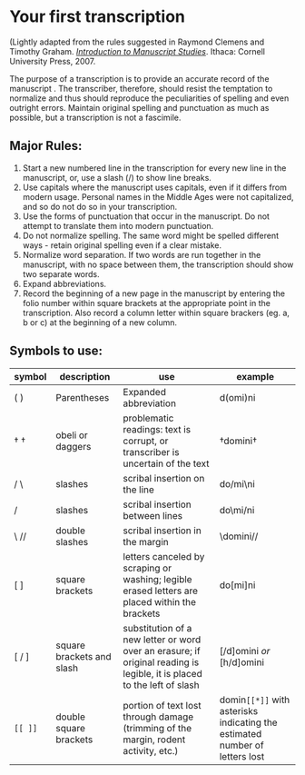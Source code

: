 # Your first transcription

\(Lightly adapted from the rules suggested in Raymond Clemens and Timothy Graham. [_Introduction to Manuscript Studies_](http://www.cornellpress.cornell.edu/book/?GCOI=80140100177870). Ithaca: Cornell University Press, 2007.

The purpose of a transcription is to provide an accurate record of the manuscript . The transcriber, therefore, should resist the temptation to normalize and thus should reproduce the peculiarities of spelling and even outright errors. Maintain original spelling and punctuation as much as possible, but a transcription is not a fascimile.

## Major Rules:

1. Start a new numbered line in the transcription for every new line in the manuscript, or, use a slash \(/\) to show line breaks. 
2. Use capitals where the manuscript uses capitals, even if it differs from modern usage. Personal names in the Middle Ages were not capitalized, and so do not do so in your transcription. 
3. Use the forms of punctuation that occur in the manuscript. Do not attempt to translate them into modern punctuation. 
4. Do not normalize spelling. The same word might be spelled different ways - retain original spelling even if a clear mistake. 
5. Normalize word separation. If two words are run together in the manuscript, with no space between them, the transcription should show two separate words.
6. Expand abbreviations. 
7. Record the beginning of a new page in the manuscript by entering the folio number within square brackets at the appropriate point in the transcription. Also record a column letter within square brackers \(eg. a, b or c\) at the beginning of a new column. 

## Symbols to use:

| **symbol** | **description** | **use** | **example** |
| --- | --- | --- | --- |
| \( \) | Parentheses | Expanded abbreviation | d\(omi\)ni |
| † † | obeli or daggers | problematic readings: text is corrupt, or transcriber is uncertain of the text | †domini† |
| / \ | slashes | scribal insertion on the line | do/mi\ni |
|  / | slashes | scribal insertion between lines | do\mi/ni |
| \ // | double slashes | scribal insertion in the margin | \\domini// |
| \[ \] | square brackets | letters canceled by scraping or washing; legible erased letters are placed within the brackets | do\[mi\]ni |
| \[ / \] | square brackets and slash | substitution of a new letter or word over an erasure; if original reading is legible, it is placed to the left of slash | \[/d\]omini _or_ \[h/d\]omini |
| `[[ ]]` | double square brackets | portion of text lost through damage \(trimming of the margin, rodent activity, etc.\) | domin`[[*]]` with asterisks indicating the estimated number of letters lost |

